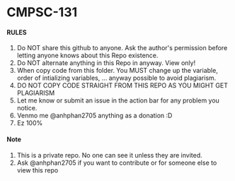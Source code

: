 # CMPSC-131

#### RULES ####

1. Do NOT share this github to anyone. Ask the author's permission before letting anyone knows about this Repo existence.
2. Do NOT alternate anything in this Repo in anyway. View only!
3. When copy code from this folder. You MUST change up the variable, order of intializing variables, ... anyway possible to avoid plagiarism.
4. DO NOT COPY CODE STRAIGHT FROM THIS REPO AS YOU MIGHT GET PLAGIARISM
5. Let me know or submit an issue in the action bar for any problem you notice.
6. Venmo me @anhphan2705 anything as a donation :D
7. Ez 100%

#### Note ####

1. This is a private repo. No one can see it unless they are invited.
2. Ask @anhphan2705 if you want to contribute or for someone else to view this repo
